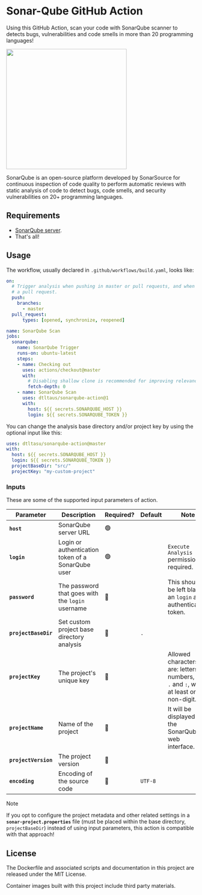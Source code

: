 # Sonar-Qube GitHub Action

Using this GitHub Action, scan your code with SonarQube scanner to detects bugs, vulnerabilities and code smells in more than 20 programming languages!

<img src="https://assets-eu-01.kc-usercontent.com/d1e40bf0-65fc-01ef-5235-9aeaedac229b/12e3974b-220d-4cde-8f17-2ff9fa9d9c27/SonarQube_Logo.svg" width="320px">

SonarQube is an open-source platform developed by SonarSource for continuous inspection of code quality to perform automatic reviews with static analysis of code to detect bugs, code smells, and security vulnerabilities on 20+ programming languages.

## Requirements

* [SonarQube server](https://docs.sonarqube.org/latest/setup/install-server/).
* That's all!

## Usage

The workflow, usually declared in `.github/workflows/build.yaml`, looks like:

```yaml
on:
  # Trigger analysis when pushing in master or pull requests, and when creating
  # a pull request. 
  push:
    branches:
      - master
  pull_request:
      types: [opened, synchronize, reopened]

name: SonarQube Scan
jobs:
  sonarqube:
    name: SonarQube Trigger
    runs-on: ubuntu-latest
    steps:
    - name: Checking out
      uses: actions/checkout@master
      with:
        # Disabling shallow clone is recommended for improving relevancy of reporting
        fetch-depth: 0
    - name: SonarQube Scan
      uses: dtltaus/sonarqube-action@1
      with:
        host: ${{ secrets.SONARQUBE_HOST }}
        login: ${{ secrets.SONARQUBE_TOKEN }}
```

You can change the analysis base directory and/or project key by using the optional input like this:

```yaml
uses: dtltasu/sonarqube-action@master
with:
  host: ${{ secrets.SONARQUBE_HOST }}
  login: ${{ secrets.SONARQUBE_TOKEN }}
  projectBaseDir: "src/"
  projectKey: "my-custom-project"
```

### Inputs

These are some of the supported input parameters of action.

| **Parameter**        | **Description**                                   | **Required?** | **Default** | **Note**                                                                                      |
|----------------------|---------------------------------------------------|---------------|-------------|-----------------------------------------------------------------------------------------------|
| **`host`**           | SonarQube server URL                              | 🟢            |             |                                                                                               |
| **`login`**          | Login or authentication token of a SonarQube user | 🟢            |             | `Execute Analysis` permission required.                                                       |
| **`password`**       | The password that goes with the `login` username  | 🔴            |             | This should be left blank if an `login` are authentication token.                             |
| **`projectBaseDir`** | Set custom project base directory analysis        | 🔴            | `.`         |                                                                                               |
| **`projectKey`**     | The project's unique key                          | 🔴            |             | Allowed characters are: letters, numbers, `-`, `_`, `.` and `:`, with at least one non-digit. |
| **`projectName`**    | Name of the project                               | 🔴            |             | It will be displayed on the SonarQube web interface.                                          |
| **`projectVersion`** | The project version                               | 🔴            |             |                                                                                               |
| **`encoding`**       | Encoding of the source code                       | 🔴            | `UTF-8`     |                                                                                               |


> [!NOTE]
> If you opt to configure the project metadata and other related settings in a **`sonar-project.properties`** file (must be placed within the base directory, `projectBaseDir`) instead of using input parameters, this action is compatible with that approach!

## License

The Dockerfile and associated scripts and documentation in this project are released under the MIT License.

Container images built with this project include third party materials.